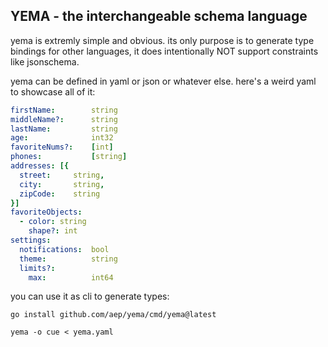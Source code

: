 YEMA - the interchangeable schema language
------------------------------------------

yema is extremly simple and obvious.
its only purpose is to generate type bindings for other languages,
it does intentionally NOT support constraints like jsonschema.

yema can be defined in yaml or json or whatever else.
here's a weird yaml to showcase all of it:

```yaml
firstName:        string
middleName?:      string
lastName:         string
age:              int32
favoriteNums?:    [int]
phones:           [string]
addresses: [{
  street:     string,
  city:       string,
  zipCode:    string
}]
favoriteObjects:
  - color: string
    shape?: int
settings: 
  notifications:  bool
  theme:          string
  limits?: 
    max:          int64
```


you can use it as cli to generate types:

    go install github.com/aep/yema/cmd/yema@latest

    yema -o cue < yema.yaml
